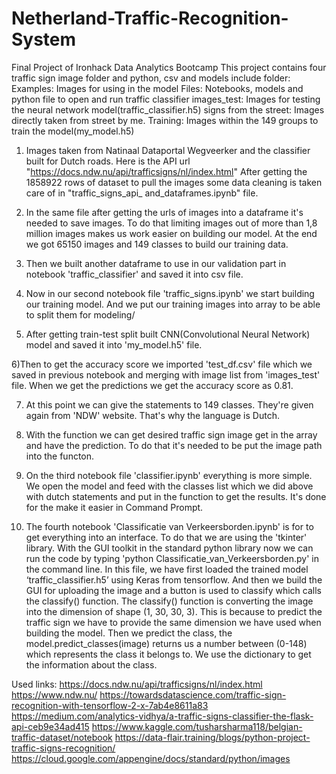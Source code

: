 # Netherland-Traffic-Recognition-System
Final Project of Ironhack Data Analytics Bootcamp
This project contains four traffic sign image folder and python, csv and models include folder:
  Examples: Images for using in the model
  Files: Notebooks, models and python file to open and run traffic classifier
  images_test: Images for testing the neural network model(traffic_classifier.h5)
  signs from the street: Images directly taken from street by me.
  Training: Images within the 149 groups to train the model(my_model.h5)
 
1) Images taken from Natinaal Dataportal Wegveerker and the classifier built for Dutch roads. Here is the API url "https://docs.ndw.nu/api/trafficsigns/nl/index.html"
After getting the 1858922 rows of dataset to pull the images some data cleaning is taken care of in "traffic_signs_api_ and_dataframes.ipynb" file.

2) In the same file after getting the urls of images into a dataframe it's needed to save images. To do that limiting  images out of more than 1,8 million images makes us work easier on building our model. At the end we got 65150 images and 149 classes to build our training data.

3) Then we built another dataframe to use in our validation part in notebook 'traffic_classifier' and saved it into csv file.

4) Now in our second notebook file 'traffic_signs.ipynb' we start building our training model. And we put our training images into array to be able to split them for modeling/

5) After getting train-test split built CNN(Convolutional Neural Network) model and saved it into 'my_model.h5' file.

6)Then to get the accuracy score we imported 'test_df.csv' file which we saved in previous notebook and merging with image list from 'images_test' file. When we get the predictions we get the accuracy score as 0.81.

7) At this point we can give the statements to 149 classes. They're given again from 'NDW' website. That's why the language is Dutch.

8) With the function we can get desired traffic sign image get in the array and have the prediction. To do that it's needed to be put the image path into the functon.

9) On the third notebook file 'classifier.ipynb' everything is more simple. We open the model and feed with the classes list which we did above with dutch statements and put in the function to get the results. It's done for the make it easier in Command Prompt.

10) The fourth notebook 'Classificatie van Verkeersborden.ipynb' is for to get everything into an interface. To do that we are using the 'tkinter' library. With the GUI toolkit in the standard python library now we can run the code by typing 'python Classificatie_van_Verkeersborden.py' in the command line. In this file, we have first loaded the trained model ‘traffic_classifier.h5’ using Keras from tensorflow. And then we build the GUI for uploading the image and a button is used to classify which calls the classify() function. The classify() function is converting the image into the dimension of shape (1, 30, 30, 3). This is because to predict the traffic sign we have to provide the same dimension we have used when building the model. Then we predict the class, the model.predict_classes(image) returns us a number between (0-148) which represents the class it belongs to. We use the dictionary to get the information about the class.


Used links:
https://docs.ndw.nu/api/trafficsigns/nl/index.html
https://www.ndw.nu/
https://towardsdatascience.com/traffic-sign-recognition-with-tensorflow-2-x-7ab4e8611a83
https://medium.com/analytics-vidhya/a-traffic-signs-classifier-the-flask-api-ceb9e34ad415
https://www.kaggle.com/tusharsharma118/belgian-traffic-dataset/notebook
https://data-flair.training/blogs/python-project-traffic-signs-recognition/
https://cloud.google.com/appengine/docs/standard/python/images

